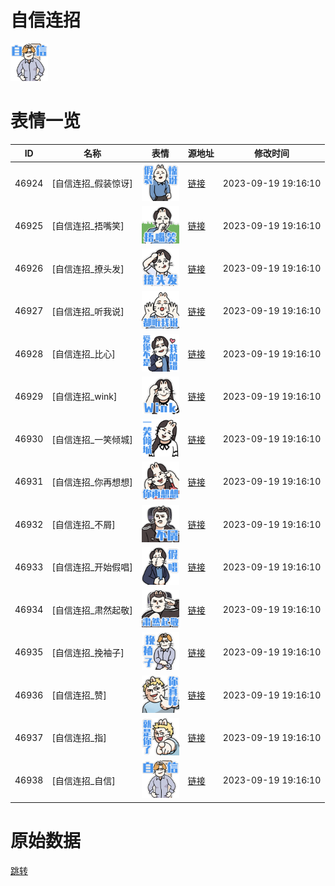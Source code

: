 # 自信连招

<img src="./cover.png" height="60" alt="cover" />

# 表情一览

|ID|名称|表情|源地址|修改时间|
|----|----|----|----|----|
|46924|[自信连招_假装惊讶]|<img src="./pic/046924_%5B自信连招_假装惊讶%5D.png" height="60" alt="假装惊讶"/>|[链接](https://i0.hdslb.com/bfs/garb/bbac66942770ffc009010c5bfb684e50b3778553.png)|2023-09-19 19:16:10|
|46925|[自信连招_捂嘴笑]|<img src="./pic/046925_%5B自信连招_捂嘴笑%5D.png" height="60" alt="捂嘴笑"/>|[链接](https://i0.hdslb.com/bfs/garb/034a74bb50dde0e3273ad29e8d0e64de2c87315a.png)|2023-09-19 19:16:10|
|46926|[自信连招_撩头发]|<img src="./pic/046926_%5B自信连招_撩头发%5D.png" height="60" alt="撩头发"/>|[链接](https://i0.hdslb.com/bfs/garb/af5dbbb5a72d1d192ab79a1337c88cdbaeb64a60.png)|2023-09-19 19:16:10|
|46927|[自信连招_听我说]|<img src="./pic/046927_%5B自信连招_听我说%5D.png" height="60" alt="听我说"/>|[链接](https://i0.hdslb.com/bfs/garb/2a4674c2aac82e9f3bf42e0b4d0dbc352fb8823e.png)|2023-09-19 19:16:10|
|46928|[自信连招_比心]|<img src="./pic/046928_%5B自信连招_比心%5D.png" height="60" alt="比心"/>|[链接](https://i0.hdslb.com/bfs/garb/f15d18b3a27015f6787bfd1c08799d876827a85e.png)|2023-09-19 19:16:10|
|46929|[自信连招_wink]|<img src="./pic/046929_%5B自信连招_wink%5D.png" height="60" alt="wink"/>|[链接](https://i0.hdslb.com/bfs/garb/ea4478ae7b04d6ca7c619ce3fba55d3034438599.png)|2023-09-19 19:16:10|
|46930|[自信连招_一笑倾城]|<img src="./pic/046930_%5B自信连招_一笑倾城%5D.png" height="60" alt="一笑倾城"/>|[链接](https://i0.hdslb.com/bfs/garb/85f53f03784f70d29ec0906f49a584d35384336e.png)|2023-09-19 19:16:10|
|46931|[自信连招_你再想想]|<img src="./pic/046931_%5B自信连招_你再想想%5D.png" height="60" alt="你再想想"/>|[链接](https://i0.hdslb.com/bfs/garb/557ade6ef14a67b71660479be0cfc4029686d70e.png)|2023-09-19 19:16:10|
|46932|[自信连招_不屑]|<img src="./pic/046932_%5B自信连招_不屑%5D.png" height="60" alt="不屑"/>|[链接](https://i0.hdslb.com/bfs/garb/4cad96abe2325bc127e78ba82cd5e6019da4dcc6.png)|2023-09-19 19:16:10|
|46933|[自信连招_开始假唱]|<img src="./pic/046933_%5B自信连招_开始假唱%5D.png" height="60" alt="开始假唱"/>|[链接](https://i0.hdslb.com/bfs/garb/52d6189f8769c9bd6a6a9da86f75edc1cdd4598f.png)|2023-09-19 19:16:10|
|46934|[自信连招_肃然起敬]|<img src="./pic/046934_%5B自信连招_肃然起敬%5D.png" height="60" alt="肃然起敬"/>|[链接](https://i0.hdslb.com/bfs/garb/292e313895e907990e40359ad701562f51a0668f.png)|2023-09-19 19:16:10|
|46935|[自信连招_挽袖子]|<img src="./pic/046935_%5B自信连招_挽袖子%5D.png" height="60" alt="挽袖子"/>|[链接](https://i0.hdslb.com/bfs/garb/61696c10217ce96ec9f70e91d268048a875c9a64.png)|2023-09-19 19:16:10|
|46936|[自信连招_赞]|<img src="./pic/046936_%5B自信连招_赞%5D.png" height="60" alt="赞"/>|[链接](https://i0.hdslb.com/bfs/garb/868f3ea024e39c8ae09c341faa8b6b64cf6335da.png)|2023-09-19 19:16:10|
|46937|[自信连招_指]|<img src="./pic/046937_%5B自信连招_指%5D.png" height="60" alt="指"/>|[链接](https://i0.hdslb.com/bfs/garb/e04e2a9f1d02fba0df881dd124898239e5c5d4d6.png)|2023-09-19 19:16:10|
|46938|[自信连招_自信]|<img src="./pic/046938_%5B自信连招_自信%5D.png" height="60" alt="自信"/>|[链接](https://i0.hdslb.com/bfs/garb/b73249d04a6f096032fc0c9f559c3bbd39ac9479.png)|2023-09-19 19:16:10|

# 原始数据

[跳转](./raw.json)

